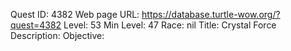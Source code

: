 Quest ID: 4382
Web page URL: https://database.turtle-wow.org/?quest=4382
Level: 53
Min Level: 47
Race: nil
Title: Crystal Force
Description: 
Objective: 

